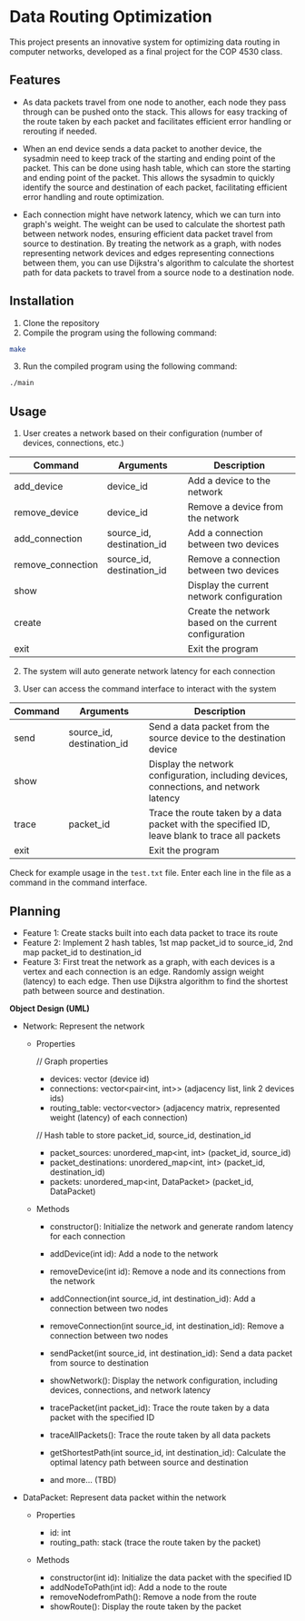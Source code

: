 # Data Routing Optimization

This project presents an innovative system for optimizing data routing in computer networks, developed as a final project for the COP 4530 class.

## Features

- As data packets travel from one node to another, each node they pass through can be pushed onto the stack. This allows for easy tracking of the route taken by each packet and facilitates efficient error handling or rerouting if needed.

- When an end device sends a data packet to another device, the sysadmin need to keep track of the starting and ending point of the packet. This can be done using hash table, which can store the starting and ending point of the packet. This allows the sysadmin to quickly identify the source and destination of each packet, facilitating efficient error handling and route optimization.

- Each connection might have network latency, which we can turn into graph's weight. The weight can be used to calculate the shortest path between network nodes, ensuring efficient data packet travel from source to destination. By treating the network as a graph, with nodes representing network devices and edges representing connections between them, you can use Dijkstra's algorithm to calculate the shortest path for data packets to travel from a source node to a destination node.


## Installation

1. Clone the repository
2. Compile the program using the following command:

```bash
make
```

3. Run the compiled program using the following command:

```bash
./main
```

## Usage
1. User creates a network based on their configuration (number of devices, connections, etc.)

| Command | Arguments | Description |
| --- | --- | --- |
| add_device | device_id | Add a device to the network |
| remove_device | device_id | Remove a device from the network |
| add_connection | source_id, destination_id | Add a connection between two devices |
| remove_connection | source_id, destination_id | Remove a connection between two devices |
| show | | Display the current network configuration |
| create | | Create the network based on the current configuration |
| exit | | Exit the program |

2. The system will auto generate network latency for each connection

3. User can access the command interface to interact with the system

| Command | Arguments | Description |
| --- | --- | --- |
| send | source_id, destination_id | Send a data packet from the source device to the destination device |
| show | | Display the network configuration, including devices, connections, and network latency |
| trace | packet_id | Trace the route taken by a data packet with the specified ID, leave blank to trace all packets |
| exit | | Exit the program |

Check for example usage in the `test.txt` file. Enter each line in the file as a command in the command interface.

## Planning
- Feature 1: Create stacks built into each data packet to trace its route
- Feature 2: Implement 2 hash tables, 1st map packet_id to source_id, 2nd map packet_id to destination_id
- Feature 3: First treat the network as a graph, with each devices is a vertex and each connection is an edge. Randomly assign weight (latency) to each edge. Then use Dijkstra algorithm to find the shortest path between source and destination.

**Object Design (UML)**
- Network: Represent the network

  - Properties

    // Graph properties
    - devices: vector<int> (device id)
    - connections: vector<pair<int, int>> (adjacency list, link 2 devices ids)
    - routing_table: vector<vector<int>> (adjacency matrix, represented weight (latency) of each connection)
    
    // Hash table to store packet_id, source_id, destination_id
    - packet_sources: unordered_map<int, int> (packet_id, source_id)
    - packet_destinations: unordered_map<int, int> (packet_id, destination_id)
    - packets: unordered_map<int, DataPacket> (packet_id, DataPacket)

  - Methods

    - constructor(): Initialize the network and generate random latency for each connection
    - addDevice(int id): Add a node to the network
    - removeDevice(int id): Remove a node and its connections from the network
    - addConnection(int source_id, int destination_id): Add a connection between two nodes
    - removeConnection(int source_id, int destination_id): Remove a connection between two nodes

    - sendPacket(int source_id, int destination_id): Send a data packet from source to destination
    - showNetwork(): Display the network configuration, including devices, connections, and network latency
    - tracePacket(int packet_id): Trace the route taken by a data packet with the specified ID
    - traceAllPackets(): Trace the route taken by all data packets
    - getShortestPath(int source_id, int destination_id): Calculate the optimal latency path between source and destination
    - and more... (TBD)



- DataPacket: Represent data packet within the network
  - Properties
    - id: int
    - routing_path: stack<int> (trace the route taken by the packet)

  - Methods
    - constructor(int id): Initialize the data packet with the specified ID
    - addNodeToPath(int id): Add a node to the route
    - removeNodefromPath(): Remove a node from the route
    - showRoute(): Display the route taken by the packet

